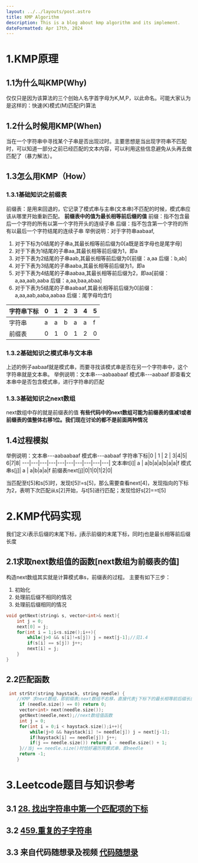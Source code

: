 ```yaml
---
layout: ../../layouts/post.astro
title: KMP Algorithm
description: This is a blog about kmp algorithm and its implement.
dateFormatted: Apr 17th, 2024
---
```


# 1.KMP原理
## 1.1为什么叫KMP(Why)
仅仅只是因为该算法的三个创始人名字首字母为K,M,P，以此命名。可能大家认为是这样的：快速(K)模式(M)匹配(P)算法
## 1.2什么时候用KMP(When)
当在一个字符串中寻找某个子串是否出现过时。主要思想是当出现字符串不匹配时，可以知道一部分之前已经匹配的文本内容，可以利用这些信息避免从头再去做匹配了（暴力解法）。
## 1.3怎么用KMP（How）
### 1.3.1基础知识之前缀表
前缀表：是用来回退的，它记录了模式串与主串(文本串)不匹配的时候，模式串应该从哪里开始重新匹配。
**前缀表中的值为最长相等前后缀的值**
前缀：指不包含最后一个字符的所有以第一个字符开头的连续子串
后缀：指不包含第一个字符的所有以最后一个字符结尾的连续子串
举例说明：对于字符串aabaaf,

 1. 对于下标为0结尾的子串a,其最长相等前后缀为0[a既是首字母也是尾字母]
 2. 对于下表为1结尾的子串aa,其最长相等前后缀为1，即a
 3. 对于下表为2结尾的子串aab,其最长相等前后缀为0[前缀：a,aa 后缀：b,ab]
 4. 对于下表为3结尾的子串aaba,其最长相等前后缀为1，即a
 5. 对于下表为4结尾的子串aabaa,其最长相等前后缀为2，即aa[前缀：a,aa,aab,aaba 后缀：a,aa,baa,abaa]
 6. 对于下表为5结尾的子串aabaaf,其最长相等前后缀为0[前缀：a,aa,aab,aaba,aabaa 后缀：尾字母均含f]

字符串下标|0  | 1 |  2  |  3|4|5|
---|---|---|---|---|---|---|
字符串| a | a|b|a|a|f
前缀表|0|1|0|1|2|0
### 1.3.2基础知识之模式串与文本串
上述的例子aabaaf就是模式串，而要寻找该模式串是否在另一个字符串中，这个字符串就是文本串。
举例说明：文本串---aabaabaaf
				  模式串---aabaaf
				  即查看文本串中是否包含模式串，进行字符串的匹配
### 1.3.3基础知识之next数组
next数组中存的就是前缀表的值
**有些代码中的next数组可能为前缀表的值减1或者前缀表的值整体右移1位。我们现在讨论的都不是前面两种情况**
## 1.4过程模拟
举例说明：文本串---aabaabaaf
				  模式串---aabaaf
字符串下标|0  | 1 |  2  |  3|4|5|  6|7|8|
---|---|---|---|---|---|---|---|---|---|
文本串t[i]| a | a|b|a|a|b|a|a|f
模式串s[j]| a | a|b|a|a|f
前缀表next[j]|0|1|0|1|2|0|		
		  
当匹配至t[5]和s[5]时，发现t[5]!=s[5]，那么需要查看next[4]，发现指向的下标为2，表明下次匹配从s[2]开始，与t[5]进行匹配；发现恰好s[2]==t[5]			 
# 2.KMP代码实现
我们定义i表示后缀的末尾下标，j表示前缀的末尾下标，同时j也是最长相等前后缀长度
## 2.1求取next数组值的函数[next数组为前缀表的值]
构造next数组其实就是计算模式串s，前缀表的过程。 主要有如下三步：

 1. 初始化
 2. 处理前后缀不相同的情况
 3. 处理前后缀相同的情况
```cpp
void getNext(string& s, vector<int>& next){
	int j = 0;
	next[0] = j;
	for(int i = 1;i<s.size();i++){
		while(j>0 && s[i]!=s[j]) j = next[j-1];//见1.4
		if(s[i] == s[j]) j++;
		next[i] = j;
	}
}
```
## 2.2匹配函数
```cpp
 int strStr(string haystack, string needle) {
	//KMP 求next数组，即前缀表;next数组不右移，直接代表j下标下的最长相等前后缀长度
	 if (needle.size() == 0) return 0;
	 vector<int> next(needle.size());
	 getNext(needle,next);//next数组值函数
	 int j = 0;
	 for(int i = 0;i < haystack.size();i++){
	     while(j>0 && haystack[i] != needle[j]) j = next[j-1];
	     if(haystack[i] == needle[j]) j++;
	     if(j == needle.size()) return i - needle.size() + 1;
	 }//当j == needle.size()时恰好遍历完模式串，即needle
	 return -1;
    }
```
# 3.Leetcode题目与知识参考
## 3.1 [28. 找出字符串中第一个匹配项的下标](https://leetcode.cn/problems/find-the-index-of-the-first-occurrence-in-a-string/)
## 3.2 [459.重复的子字符串](https://leetcode.cn/problems/repeated-substring-pattern/description/)
## 3.3 来自代码随想录及视频 [代码随想录](https://www.programmercarl.com/0028.%E5%AE%9E%E7%8E%B0strStr.html)
                            